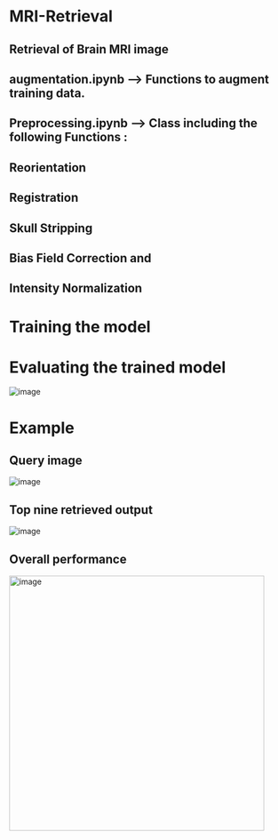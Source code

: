 # MRI-Retrieval
## Retrieval of Brain MRI image

## augmentation.ipynb -->  Functions to augment training data.
## Preprocessing.ipynb --> Class including the following Functions :
##                           Reorientation
##                           Registration
##                           Skull Stripping
##                           Bias Field Correction and 
##                           Intensity Normalization

# Training the model
# Evaluating the trained model
![image](https://user-images.githubusercontent.com/62350791/222163646-507a293d-27d5-494e-81da-bf0cf00b4941.png)

# Example 
## Query image
![image](https://user-images.githubusercontent.com/62350791/222163851-5bceaff2-ab82-4f4c-a09d-660ba083e24c.png)

## Top nine retrieved output
 ![image](https://user-images.githubusercontent.com/62350791/222163971-4b7a6849-a7bd-4cec-aa6f-145ff2a6c519.png)
 ## Overall performance
 <img width="459" alt="image" src="https://user-images.githubusercontent.com/62350791/222164356-2f57b229-c55b-440d-bb85-a2902f3f3b0d.png">



